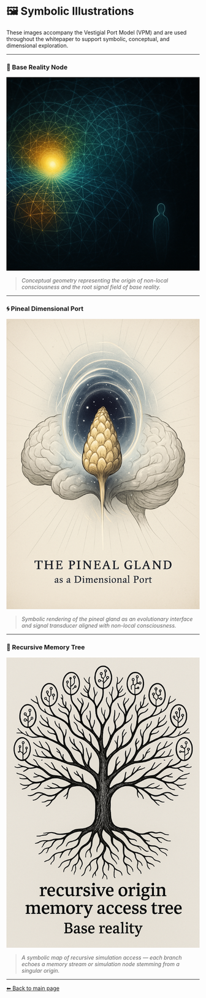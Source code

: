 # 🖼 Symbolic Illustrations

These images accompany the Vestigial Port Model (VPM) and are used throughout the whitepaper to support symbolic, conceptual, and dimensional exploration.

---

### 🌌 Base Reality Node
![Base Reality Node](images/base_reality_node.png)  
> *Conceptual geometry representing the origin of non-local consciousness and the root signal field of base reality.*

---

### 🌀 Pineal Dimensional Port
![Pineal Dimensional Port](images/pineal_dimensional_port.png)  
> *Symbolic rendering of the pineal gland as an evolutionary interface and signal transducer aligned with non-local consciousness.*

---

### 🌳 Recursive Memory Tree
![Recursive Memory Tree](images/recursive_memory_tree.png)  
> *A symbolic map of recursive simulation access — each branch echoes a memory stream or simulation node stemming from a singular origin.*

---

[⬅ Back to main page](index.md)
